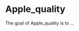 
# Apple_quality

<!-- badges: start -->
<!-- badges: end -->

The goal of Apple_quality is to ...

